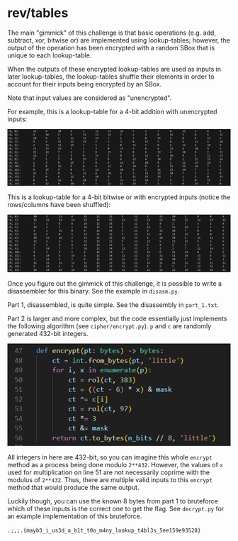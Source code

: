 # rev/tables

The main "gimmick" of this challenge is that basic operations (e.g. add, subtract, xor, bitwise or) are implemented using lookup-tables; however, the output of the operation has been encrypted with a random SBox that is unique to each lookup-table.

When the outputs of these encrypted lookup-tables are used as inputs in later lookup-tables, the lookup-tables shuffle their elements in order to account for their inputs being encrypted by an SBox.

Note that input values are considered as "unencrypted".

For example, this is a lookup-table for a 4-bit addition with unencrypted inputs:

![addition table](writeup_assets/add_table.png)

This is a lookup-table for a 4-bit bitwise or with encrypted inputs (notice the rows/columns have been shuffled):

![bitwise or table](writeup_assets/or_table.png)

Once you figure out the gimmick of this challenge, it is possible to write a disassembler for this binary. See the example in `disasm.py`.

Part 1, disassembled, is quite simple. See the disassembly in `part_1.txt`.

Part 2 is larger and more complex, but the code essentially just implements the following algorithm (see `cipher/encrypt.py`). `p` and `c` are randomly generated 432-bit integers.

![part 2 algo](writeup_assets/part_2.png)

All integers in here are 432-bit, so you can imagine this whole `encrypt` method as a process being done modulo `2**432`. However, the values of `x` used for multiplication on line 51 are not necessarily coprime with the modulus of `2**432`. Thus, there are multiple valid inputs to this `encrypt` method that would produce the same output.

Luckily though, you can use the known 8 bytes from part 1 to bruteforce which of these inputs is the correct one to get the flag. See `decrypt.py` for an example implementation of this bruteforce.

`.;,;.{mayb3_i_us3d_a_b1t_t0o_m4ny_lookup_t4bl3s_5ee159e93528}`
